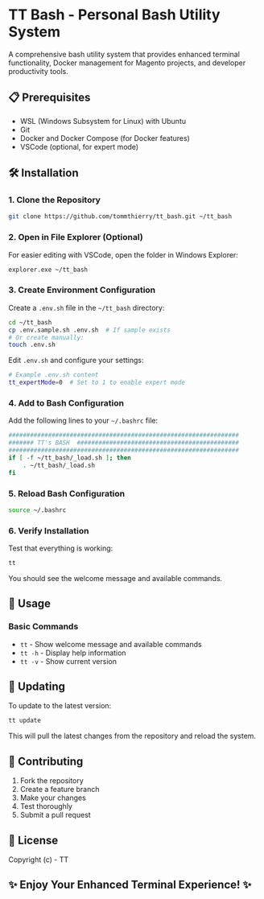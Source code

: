 # TT Bash - Personal Bash Utility System

A comprehensive bash utility system that provides enhanced terminal functionality, Docker management for Magento projects, and developer productivity tools.

## 📋 Prerequisites

- WSL (Windows Subsystem for Linux) with Ubuntu
- Git
- Docker and Docker Compose (for Docker features)
- VSCode (optional, for expert mode)

## 🛠️ Installation

### 1. Clone the Repository

```bash
git clone https://github.com/tommthierry/tt_bash.git ~/tt_bash
```

### 2. Open in File Explorer (Optional)

For easier editing with VSCode, open the folder in Windows Explorer:

```bash
explorer.exe ~/tt_bash
```

### 3. Create Environment Configuration

Create a `.env.sh` file in the `~/tt_bash` directory:

```bash
cd ~/tt_bash
cp .env.sample.sh .env.sh  # If sample exists
# Or create manually:
touch .env.sh
```

Edit `.env.sh` and configure your settings:

```bash
# Example .env.sh content
tt_expertMode=0  # Set to 1 to enable expert mode
```

### 4. Add to Bash Configuration

Add the following lines to your `~/.bashrc` file:

```bash
################################################################
####### TT's BASH  #############################################
################################################################
if [ -f ~/tt_bash/_load.sh ]; then
    . ~/tt_bash/_load.sh
fi
```

### 5. Reload Bash Configuration

```bash
source ~/.bashrc
```

### 6. Verify Installation

Test that everything is working:

```bash
tt
```

You should see the welcome message and available commands.

## 📖 Usage

### Basic Commands

- `tt` - Show welcome message and available commands
- `tt -h` - Display help information
- `tt -v` - Show current version


## 🔄 Updating

To update to the latest version:

```bash
tt update
```

This will pull the latest changes from the repository and reload the system.

## 🤝 Contributing

1. Fork the repository
2. Create a feature branch
3. Make your changes
4. Test thoroughly
5. Submit a pull request

## 📄 License

Copyright (c) - TT

## ✨ Enjoy Your Enhanced Terminal Experience! ✨
